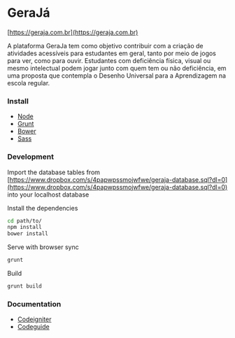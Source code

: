 # GeraJá #

[https://geraja.com.br](https://geraja.com.br)

A plataforma GeraJa tem como objetivo contribuir com a criação de atividades acessíveis para estudantes em geral, tanto por meio de jogos para ver, como para ouvir. Estudantes com deficiência física, visual ou mesmo intelectual podem jogar junto com quem tem ou não deficiência, em uma proposta que contempla o Desenho Universal para a Aprendizagem na escola regular.

### Install ###

* [Node](https://nodejs.org)
* [Grunt](https://gruntjs.com)
* [Bower](https://bower.io)
* [Sass](http://sass-lang.com/)

### Development ###

Import the database tables from [https://www.dropbox.com/s/4papwpssmojwfwe/geraja-database.sql?dl=0](https://www.dropbox.com/s/4papwpssmojwfwe/geraja-database.sql?dl=0) into your localhost database

Install the dependencies
```bash
cd path/to/
npm install
bower install
```

Serve with browser sync
```bash
grunt
```

Build
```bash
grunt build
```

### Documentation ###

* [Codeigniter](http://www.codeigniter.com/user_guide)
* [Codeguide](http://codeguide.co/)
